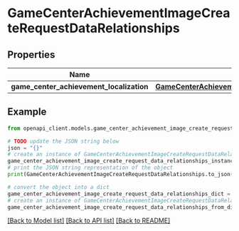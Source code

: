 # GameCenterAchievementImageCreateRequestDataRelationships


## Properties

Name | Type | Description | Notes
------------ | ------------- | ------------- | -------------
**game_center_achievement_localization** | [**GameCenterAchievementImageCreateRequestDataRelationshipsGameCenterAchievementLocalization**](GameCenterAchievementImageCreateRequestDataRelationshipsGameCenterAchievementLocalization.md) |  | 

## Example

```python
from openapi_client.models.game_center_achievement_image_create_request_data_relationships import GameCenterAchievementImageCreateRequestDataRelationships

# TODO update the JSON string below
json = "{}"
# create an instance of GameCenterAchievementImageCreateRequestDataRelationships from a JSON string
game_center_achievement_image_create_request_data_relationships_instance = GameCenterAchievementImageCreateRequestDataRelationships.from_json(json)
# print the JSON string representation of the object
print(GameCenterAchievementImageCreateRequestDataRelationships.to_json())

# convert the object into a dict
game_center_achievement_image_create_request_data_relationships_dict = game_center_achievement_image_create_request_data_relationships_instance.to_dict()
# create an instance of GameCenterAchievementImageCreateRequestDataRelationships from a dict
game_center_achievement_image_create_request_data_relationships_from_dict = GameCenterAchievementImageCreateRequestDataRelationships.from_dict(game_center_achievement_image_create_request_data_relationships_dict)
```
[[Back to Model list]](../README.md#documentation-for-models) [[Back to API list]](../README.md#documentation-for-api-endpoints) [[Back to README]](../README.md)


